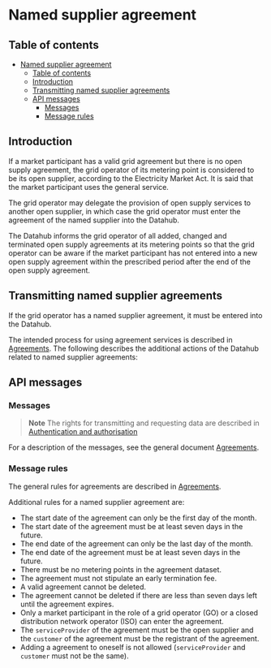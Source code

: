 ﻿# Named supplier agreement

## Table of contents

- [Named supplier agreement](#named-supplier-agreement)
  - [Table of contents](#table-of-contents)
  - [Introduction](#introduction)
  - [Transmitting named supplier agreements](#transmitting-named-supplier-agreements)
  - [API messages](#api-messages)
    - [Messages](#messages)
    - [Message rules](#message-rules)

## Introduction

If a market participant has a valid grid agreement but there is no open supply agreement, the grid operator of its metering point is considered to be its open supplier, according to the Electricity Market Act. It is said that the market participant uses the general service.

The grid operator may delegate the provision of open supply services to another open supplier, in which case the grid operator must enter the agreement of the named supplier into the Datahub.

The Datahub informs the grid operator of all added, changed and terminated open supply agreements at its metering points so that the grid operator can be aware if the market participant has not entered into a new open supply agreement within the prescribed period after the end of the open supply agreement.

## Transmitting named supplier agreements

If the grid operator has a named supplier agreement, it must be entered into the Datahub.

The intended process for using agreement services is described in [Agreements](05-agreements.md). The following describes the additional actions of the Datahub related to named supplier agreements:

## API messages

### Messages

> **Note**
> The rights for transmitting and requesting data are described in [Authentication and authorisation](02-authentication-and-authorisation.md)

For a description of the messages, see the general document [Agreements](05-agreements.md).

### Message rules

The general rules for agreements are described in [Agreements](05-agreements.md#message-rules).

Additional rules for a named supplier agreement are:

- The start date of the agreement can only be the first day of the month.
- The start date of the agreement must be at least seven days in the future.
- The end date of the agreement can only be the last day of the month.
- The end date of the agreement must be at least seven days in the future.
- There must be no metering points in the agreement dataset.
- The agreement must not stipulate an early termination fee.
- A valid agreement cannot be deleted.
- The agreement cannot be deleted if there are less than seven days left until the agreement expires.
- Only a market participant in the role of a grid operator (GO) or a closed distribution network operator (ISO) can enter the agreement.
- The `serviceProvider` of the agreement must be the open supplier and the `customer` of the agreement must be the registrant of the agreement.
- Adding a agreement to oneself is not allowed (`serviceProvider` and `customer` must not be the same).
